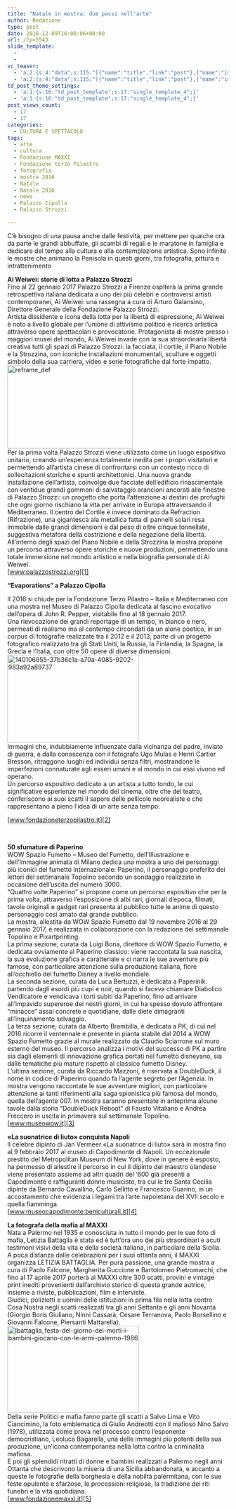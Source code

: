 ```yaml
---
title: "Natale in mostra: due passi nell'arte"
author: Redazione
type: post
date: 2016-12-09T16:08:06+00:00
url: /?p=5543
slide_template:
  - 
  - 
vc_teaser:
  - 'a:2:{s:4:"data";s:115:"[{"name":"title","link":"post"},{"name":"image","image":"featured","link":"none"},{"name":"text","mode":"excerpt"}]";s:7:"bgcolor";s:0:"";}'
  - 'a:2:{s:4:"data";s:115:"[{"name":"title","link":"post"},{"name":"image","image":"featured","link":"none"},{"name":"text","mode":"excerpt"}]";s:7:"bgcolor";s:0:"";}'
td_post_theme_settings:
  - 'a:1:{s:16:"td_post_template";s:17:"single_template_4";}'
  - 'a:1:{s:16:"td_post_template";s:17:"single_template_4";}'
post_views_count:
  - 17
  - 17
categories:
  - CULTURA E SPETTACOLO
tags:
  - arte
  - cultura
  - Fondazione MAXXI
  - Fondazione terzo Pilastro
  - fotografia
  - mostre 2016
  - Natale
  - Natale 2016
  - news
  - Palazzo Cipolla
  - Palazzo Strozzi

---
```

C&#8217;è bisogno di una pausa anche dalle festività, per mettere per qualche ora da parte le grandi abbuffate, gli scambi di regali e le maratone in famiglia e dedicare del tempo alla cultura e alla contemplazione artistica. Sono infinite le mostre che animano la Penisola in questi giorni, tra fotografia, pittura e intrattenimento

**Ai Weiwei: storie di lotta a Palazzo Strozzi**  
Fino al 22 gennaio 2017 Palazzo Strozzi a Firenze ospiterà la prima grande retrospettiva italiana dedicata a uno dei più celebri e controversi artisti contemporanei, Ai Weiwei: una rassegna a cura di Arturo Galansino, Direttore Generale della Fondazione Palazzo Strozzi.  
Artista dissidente e icona della lotta per la libertà di espressione, Ai Weiwei è noto a livello globale per l’unione di attivismo politico e ricerca artistica attraverso opere spettacolari e provocatorie. Protagonista di mostre presso i maggiori musei del mondo, Ai Weiwei invade con la sua straordinaria libertà creativa tutti gli spazi di Palazzo Strozzi: la facciata, il cortile, il Piano Nobile e la Strozzina, con iconiche installazioni monumentali, sculture e oggetti simbolo della sua carriera, video e serie fotografiche dal forte impatto.<img decoding="async" loading="lazy" class="size-full wp-image-5544 alignleft" src="https://progressonline.it/wp-content/uploads/2016/12/Reframe_def.jpg" alt="reframe_def" width="285" height="190" />  
Per la prima volta Palazzo Strozzi viene utilizzato come un luogo espositivo unitario, creando un’esperienza totalmente inedita per i propri visitatori e permettendo all’artista cinese di confrontarsi con un contesto ricco di sollecitazioni storiche e spunti architettonici. Una nuova grande installazione dell’artista, coinvolge due facciate dell’edificio rinascimentale con ventidue grandi gommoni di salvataggio arancioni ancorati alle finestre di Palazzo Strozzi: un progetto che porta l’attenzione ai destini dei profughi che ogni giorno rischiano la vita per arrivare in Europa attraversando il Mediterraneo. Il centro del Cortile è invece dominato da Refraction (Rifrazione), una gigantesca ala metallica fatta di pannelli solari resa immobile dalle grandi dimensioni e dal peso di oltre cinque tonnellate, suggestiva metafora della costrizione e della negazione della libertà. All’interno degli spazi del Piano Nobile e della Strozzina la mostra propone un percorso attraverso opere storiche e nuove produzioni, permettendo una totale immersione nel mondo artistico e nella biografia personale di Ai Weiwei.  
[www.palazzostrozzi.org][1]

**&#8220;Evaporations&#8221; a Palazzo Cipolla**

Il 2016 si chiude per la Fondazione Terzo Pilastro – Italia e Mediterraneo con una mostra nel Museo di Palazzo Cipolla dedicata al fascino evocativo dell&#8217;opera di John R. Pepper, visitabile fino al 18 gennaio 2017.  
Una rievocazione dei grandi reportage di un tempo, in bianco e nero, permeati di realismo ma al contempo circondati da un alone poetico, in un corpus di fotografie realizzate tra il 2012 e il 2013, parte di un progetto fotografico realizzato tra gli Stati Uniti, la Russia, la Finlandia, la Spagna, la Grecia e l’Italia, con oltre 50 opere di diverse dimensioni.<img decoding="async" loading="lazy" class="size-medium wp-image-5546 alignright" src="https://progressonline.it/wp-content/uploads/2016/12/140106955-37b36c1a-a70a-4085-9202-983a92a89737-300x200.jpg" alt="140106955-37b36c1a-a70a-4085-9202-983a92a89737" width="300" height="200" />  
Immagini che, indubbiamente influenzate dalla vicinanza del padre, inviato di guerra, e dalla conoscenza con il fotografo Ugo Mulas e Henri Cartier Bresson, ritraggono luoghi ed individui senza filtri, mostrandone le imperfezioni connaturate agli esseri umani e al mondo in cui essi vivono ed operano.  
Un percorso espositivo dedicato a un artista a tutto tondo, le cui significative esperienze nel mondo del cinema, oltre che del teatro, conferiscono ai suoi scatti il sapore delle pellicole neorealiste e che rappresentano a pieno l&#8217;idea di un arte senza tempo.

[www.fondazioneterzopilastro.it][2]

&nbsp;

**50 sfumature di Paperino**  
WOW Spazio Fumetto – Museo del Fumetto, dell’Illustrazione e dell’Immagine animata di Milano dedica una mostra a uno dei personaggi più iconici del fumetto internazionale: Paperino, il personaggio preferito dei lettori del settimanale Topolino secondo un sondaggio realizzato in occasione dell’uscita del numero 3000.  
“Quattro volte Paperino” si propone come un percorso espositivo che per la prima volta, attraverso l’esposizione di albi rari, giornali d’epoca, filmati, tavole originali e gadget rari presenta al pubblico tutte le anime di questo personaggio così amato dal grande pubblico.  
La mostra, allestita da WOW Spazio Fumetto dal 19 novembre 2016 al 29 gennaio 2017, è realizzata in collaborazione con la redazione del settimanale Topolino e Pixartprinting.  
La prima sezione, curata da Luigi Bona, direttore di WOW Spazio Fumetto, è dedicata ovviamente al Paperino classico: viene raccontata la sua nascita, la sua evoluzione grafica e caratteriale e ci narra le sue avventure più famose, con particolare attenzione sulla produzione italiana, fiore all’occhiello del fumetto Disney a livello mondiale.  
La seconda sezione, curata da Luca Bertuzzi, è dedicata a Paperinik: partendo dagli esordi più cupi e noir, quando si faceva chiamare Diabolico Vendicatore e vendicava i torti subiti da Paperino, fino ad arrivare all’impavido supereroe dei nostri giorni, in cui ha spesso dovuto affrontare “minacce” assai concrete e quotidiane, dalle diete dimagranti all’inquinamento selvaggio.  
La terza sezione, curata da Alberto Brambilla, è dedicata a PK, di cui nel 2016 ricorre il ventennale e presente in pianta stabile dal 2014 a WOW Spazio Fumetto grazie al murale realizzato da Claudio Sciarrone sul muro esterno del museo. Il percorso analizza i motivi del successo di PK a partire sia dagli elementi di innovazione grafica portati nel fumetto disneyano, sia dalle tematiche più mature rispetto al classico fumetto Disney.  
L’ultima sezione, curata da Riccardo Mazzoni, è riservata a DoubleDuck, il nome in codice di Paperino quando fa l’agente segreto per l’Agenzia. In mostra vengono raccontate le sue avventure migliori, con particolare attenzione ai tanti riferimenti alla saga spionistica più famosa del mondo, quella dell’agente 007. In mostra saranno presentate in anteprima alcune tavole dalla storia “DoubleDuck Reboot” di Fausto Vitaliano e Andrea Freccero in uscita in primavera sul settimanale Topolino.  
[www.museowow.it][3]

**«La suonatrice di liuto» conquista Napoli**  
Il celebre dipinto di Jan Vermeer «La suonatrice di liuto» sarà in mostra fino al 9 febbraio 2017 al museo di Capodimonte di Napoli. Un eccezionale prestito del Metropolitan Museum di New York, dove in genere è esposto, ha permesso di allestire il percorso in cui il dipinto del maestro olandese viene presentato assieme ad altri quadri del ‘600 già presenti a Capodimonte e raffiguranti donne musiciste, tra cui le tre Santa Cecilia dipinte da Bernardo Cavallino, Carlo Sellitto e Francesco Guarino, in un accostamento che evidenzia i legami tra l’arte napoletana del XVII secolo e quella fiamminga.  
[www.museocapodimonte.beniculturali.it][4]

**La fotografa della mafia al MAXXI**  
Nata a Palermo nel 1935 e conosciuta in tutto il mondo per le sue foto di mafia, Letizia Battaglia è stata ed è tutt’ora uno dei più straordinari e acuti testimoni visivi della vita e della società italiana, in particolare della Sicilia.  
A poca distanza dalle celebrazioni per i suoi ottanta anni, il MAXXI organizza LETIZIA BATTAGLIA. Per pura passione, una grande mostra a cura di Paolo Falcone, Margherita Guccione e Bartolomeo Pietromarchi, che fino al 17 aprile 2017 porterà al MAXXI oltre 300 scatti, provini e vintage print inediti provenienti dall’archivio storico di questa grande autrice, insieme a riviste, pubblicazioni, film e interviste.  
Giudici, poliziotti e uomini delle istituzioni in prima fila nella lotta contro Cosa Nostra negli scatti realizzati tra gli anni Settanta e gli anni Novanta (Giorgio Boris Giuliano, Ninni Cassarà, Cesare Terranova, Paolo Borsellino e Giovanni Falcone, Piersanti Mattarella).<img decoding="async" loading="lazy" class="size-medium wp-image-5545 alignright" src="https://progressonline.it/wp-content/uploads/2016/12/LBATTAGLIA_Festa-del-giorno-dei-morti.I-bambini-giocano-con-le-armi-Palermo-1986-300x198.jpg" alt="lbattaglia_festa-del-giorno-dei-morti-i-bambini-giocano-con-le-armi-palermo-1986" width="300" height="198" />  
Della serie Politici e mafia fanno parte gli scatti a Salvo Lima e Vito Ciancimino, la foto emblematica di Giulio Andreotti con il mafioso Nino Salvo (1978), utilizzata come prova nel processo contro l&#8217;esponente democristiano, Leoluca Bagarella, una delle immagini più potenti della sua produzione, un&#8217;icona contemporanea nella lotta contro la criminalità mafiosa.  
E poi gli splendidi ritratti di donne e bambini realizzati a Palermo negli anni Ottanta che descrivono la miseria di una Sicilia abbandonata, e accanto a queste le fotografie della borghesia e della nobiltà palermitana, con le sue feste opulente e sfarzose, le processioni religiose, la tradizione dei riti funebri e la vita quotidiana.  
[www.fondazionemaxxi.it][5]

&nbsp;

 [1]: https://www.palazzostrozzi.org
 [2]: https://www.fondazioneterzopilastro.it
 [3]: https://www.museowow.it
 [4]: https://www.museocapodimonte.beniculturali.it
 [5]: https://www.fondazionemaxxi.it